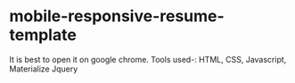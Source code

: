 # mobile-responsive-resume-template
It is best to open it on google chrome.
Tools used-:
HTML,
CSS,
Javascript,
Materialize
Jquery
